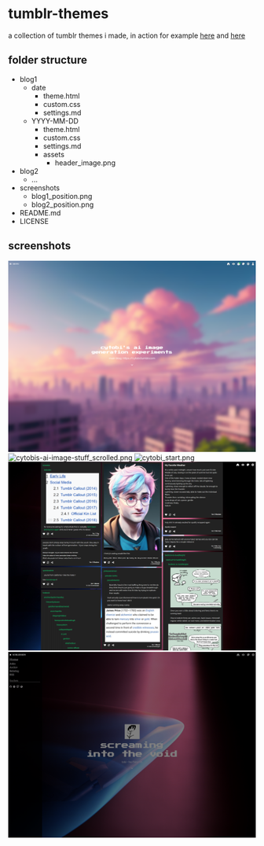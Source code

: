 # tumblr-themes

a collection of tumblr themes i made, in action for example [here](https://cytobi.tumblr.com/) and [here](https://cytobis-ai-image-stuff.tumblr.com/)

## folder structure

- blog1
  - date
    - theme.html
    - custom.css
    - settings.md
  - YYYY-MM-DD
    - theme.html
    - custom.css
    - settings.md
    - assets
      - header_image.png
- blog2
  - ...
- screenshots
  - blog1_position.png
  - blog2_position.png
- README.md
- LICENSE

## screenshots

![cytobis-ai-image-stuff_start.png](./screenshots/cytobis-ai-image-stuff_start.png)
![cytobis-ai-image-stuff_scrolled.png](./screenshots/cytobis-ai-image-stuff_scrolled.png)
![cytobi_start.png](./screenshots/cytobi_start.png)
![cytobi_scrolled.png](./screenshots/cytobi_scrolled.png)
![cytobi_menu.png](./screenshots/cytobi_menu.png)
